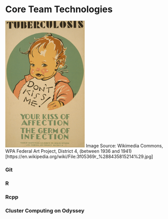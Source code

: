 # Core Team Technologies

<img src="./images/dont_kiss_me.jpg" alt="Tuberculosis Don't kiss me! : Your kiss of affection - the germ of infection" width="250px">
Image Source: Wikimedia Commons, WPA Federal Art Project, District 4, (between 1936 and 1941) [https://en.wikipedia.org/wiki/File:3f05369r_%288435815214%29.jpg]

### Git

### R

### Rcpp

### Cluster Computing on Odyssey
